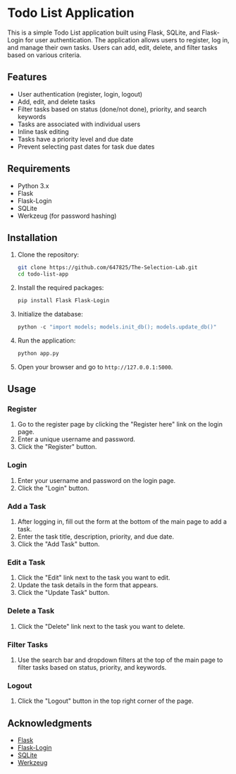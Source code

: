 # Todo List Application

This is a simple Todo List application built using Flask, SQLite, and Flask-Login for user authentication. The application allows users to register, log in, and manage their own tasks. Users can add, edit, delete, and filter tasks based on various criteria.

## Features

- User authentication (register, login, logout)
- Add, edit, and delete tasks
- Filter tasks based on status (done/not done), priority, and search keywords
- Tasks are associated with individual users
- Inline task editing
- Tasks have a priority level and due date
- Prevent selecting past dates for task due dates

## Requirements

- Python 3.x
- Flask
- Flask-Login
- SQLite
- Werkzeug (for password hashing)

## Installation

1. Clone the repository:

   ```bash
   git clone https://github.com/647825/The-Selection-Lab.git
   cd todo-list-app
   ```

2. Install the required packages:

   ```bash
   pip install Flask Flask-Login
   ```

3. Initialize the database:

   ```python
   python -c "import models; models.init_db(); models.update_db()"
   ```

4. Run the application:

   ```bash
   python app.py
   ```

5. Open your browser and go to `http://127.0.0.1:5000`.

## Usage

### Register

1. Go to the register page by clicking the "Register here" link on the login page.
2. Enter a unique username and password.
3. Click the "Register" button.

### Login

1. Enter your username and password on the login page.
2. Click the "Login" button.

### Add a Task

1. After logging in, fill out the form at the bottom of the main page to add a task.
2. Enter the task title, description, priority, and due date.
3. Click the "Add Task" button.

### Edit a Task

1. Click the "Edit" link next to the task you want to edit.
2. Update the task details in the form that appears.
3. Click the "Update Task" button.

### Delete a Task

1. Click the "Delete" link next to the task you want to delete.

### Filter Tasks

1. Use the search bar and dropdown filters at the top of the main page to filter tasks based on status, priority, and keywords.

### Logout

1. Click the "Logout" button in the top right corner of the page.

## Acknowledgments

- [Flask](https://flask.palletsprojects.com/)
- [Flask-Login](https://flask-login.readthedocs.io/en/latest/)
- [SQLite](https://www.sqlite.org/)
- [Werkzeug](https://werkzeug.palletsprojects.com/)
